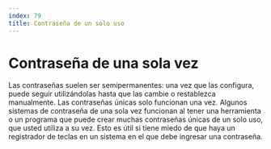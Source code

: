 ```yaml
---
index: 79
title: Contraseña de un solo uso
---
```

# Contraseña de una sola vez

Las contraseñas suelen ser semipermanentes: una vez que las configura, puede seguir utilizándolas hasta que las cambie o restablezca manualmente. Las contraseñas únicas solo funcionan una vez. Algunos sistemas de contraseña de una sola vez funcionan al tener una herramienta o un programa que puede crear muchas contraseñas únicas de un solo uso, que usted utiliza a su vez. Esto es útil si tiene miedo de que haya un registrador de teclas en un sistema en el que debe ingresar una contraseña.